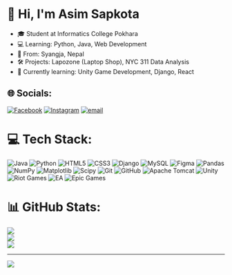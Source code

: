 # 👋 Hi, I'm Asim Sapkota
- 🎓 Student at Informatics College Pokhara
- 💻 Learning: Python, Java, Web Development
- 📍 From: Syangja, Nepal
- 🛠 Projects: Lapozone (Laptop Shop), NYC 311 Data Analysis
- 🌱 Currently learning: Unity Game Development, Django, React
## 🌐 Socials:
[![Facebook](https://img.shields.io/badge/Facebook-%231877F2.svg?logo=Facebook&logoColor=white)](https://facebook.com/asim.sapkota.509) [![Instagram](https://img.shields.io/badge/Instagram-%23E4405F.svg?logo=Instagram&logoColor=white)](https://instagram.com/__ashim__sapkota) [![email](https://img.shields.io/badge/Email-D14836?logo=gmail&logoColor=white)](mailto:ashimsapkota326@gmail.com) 

# 💻 Tech Stack:
![Java](https://img.shields.io/badge/java-%23ED8B00.svg?style=for-the-badge&logo=openjdk&logoColor=white) ![Python](https://img.shields.io/badge/python-3670A0?style=for-the-badge&logo=python&logoColor=ffdd54) ![HTML5](https://img.shields.io/badge/html5-%23E34F26.svg?style=for-the-badge&logo=html5&logoColor=white) ![CSS3](https://img.shields.io/badge/css3-%231572B6.svg?style=for-the-badge&logo=css3&logoColor=white) ![Django](https://img.shields.io/badge/django-%23092E20.svg?style=for-the-badge&logo=django&logoColor=white) ![MySQL](https://img.shields.io/badge/mysql-4479A1.svg?style=for-the-badge&logo=mysql&logoColor=white) ![Figma](https://img.shields.io/badge/figma-%23F24E1E.svg?style=for-the-badge&logo=figma&logoColor=white) ![Pandas](https://img.shields.io/badge/pandas-%23150458.svg?style=for-the-badge&logo=pandas&logoColor=white) ![NumPy](https://img.shields.io/badge/numpy-%23013243.svg?style=for-the-badge&logo=numpy&logoColor=white) ![Matplotlib](https://img.shields.io/badge/Matplotlib-%23ffffff.svg?style=for-the-badge&logo=Matplotlib&logoColor=black) ![Scipy](https://img.shields.io/badge/SciPy-%230C55A5.svg?style=for-the-badge&logo=scipy&logoColor=%white) ![Git](https://img.shields.io/badge/git-%23F05033.svg?style=for-the-badge&logo=git&logoColor=white) ![GitHub](https://img.shields.io/badge/github-%23121011.svg?style=for-the-badge&logo=github&logoColor=white)
![Apache Tomcat](https://img.shields.io/badge/apache%20tomcat-%23F8DC75.svg?style=for-the-badge&logo=apache-tomcat&logoColor=black) ![Unity](https://img.shields.io/badge/unity-%23000000.svg?style=for-the-badge&logo=unity&logoColor=white) ![Riot Games](https://img.shields.io/badge/riotgames-D32936.svg?style=for-the-badge&logo=riotgames&logoColor=white) ![EA](https://img.shields.io/badge/ea-%23000000.svg?style=for-the-badge&logo=ea&logoColor=white) ![Epic Games](https://img.shields.io/badge/epicgames-%23313131.svg?style=for-the-badge&logo=epicgames&logoColor=white)
# 📊 GitHub Stats:
![](https://github-readme-stats.vercel.app/api?username=ashimsapkota123&theme=dark&hide_border=false&include_all_commits=false&count_private=false)<br/>
![](https://nirzak-streak-stats.vercel.app/?user=ashimsapkota123&theme=dark&hide_border=false)<br/>
![](https://github-readme-stats.vercel.app/api/top-langs/?username=ashimsapkota123&theme=dark&hide_border=false&include_all_commits=false&count_private=false&layout=compact)

---
[![](https://visitcount.itsvg.in/api?id=ashimsapkota123&icon=0&color=0)](https://visitcount.itsvg.in)

<!-- Proudly created with GPRM ( https://gprm.itsvg.in ) -->

